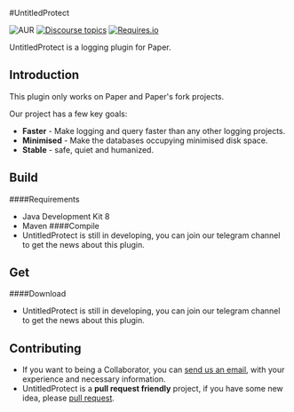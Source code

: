 #UntitledProtect

![AUR](https://img.shields.io/aur/license/yaourt.svg) 
[![Discourse topics](https://img.shields.io/badge/Channel-Telegram-4183D7.svg)](https://t.me/UntitledProtect)
[![Requires.io](https://img.shields.io/badge/dependence-Paper-F9690E.svg)](https://github.com/PaperMC/Paper)

UntitledProtect is a logging plugin for Paper.

Introduction
---
This plugin only works on Paper and Paper's fork projects.

Our project has a few key goals:

+ **Faster** - Make logging and query faster than any other logging projects.
+ **Minimised** - Make the databases occupying minimised disk space.
+ **Stable** - safe, quiet and humanized.

Build 
---
####Requirements
+ Java Development Kit 8
+ Maven
####Compile
+ UntitledProtect is still in developing, you can join our telegram channel to get the news about this plugin.

Get 
---
####Download
+ UntitledProtect is still in developing, you can join our telegram channel to get the news about this plugin.

Contributing
---
+ If you want to being a Collaborator, you can [send us an email](mailto://qlx1014@gmail.com), with your experience and necessary information.
+ UntitledProtect is a **pull request friendly** project, if you have some new idea, please [pull request](https://github.com/CBM1014/UntitledProtect/pulls).